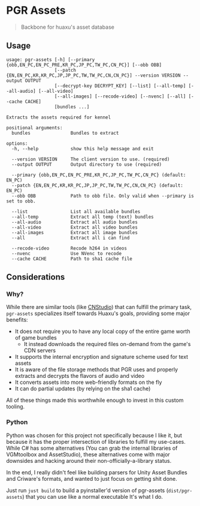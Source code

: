 # PGR Assets
> Backbone for huaxu's asset database

## Usage

```
usage: pgr-assets [-h] [--primary {obb,EN_PC,EN_PC_PRE,KR_PC,JP_PC,TW_PC,CN_PC}] [--obb OBB]
                  [--patch {EN,EN_PC,KR,KR_PC,JP,JP_PC,TW,TW_PC,CN,CN_PC}] --version VERSION --output OUTPUT
                  [--decrypt-key DECRYPT_KEY] [--list] [--all-temp] [--all-audio] [--all-video]
                  [--all-images] [--recode-video] [--nvenc] [--all] [--cache CACHE]
                  [bundles ...]

Extracts the assets required for kennel

positional arguments:
  bundles               Bundles to extract

options:
  -h, --help            show this help message and exit

  --version VERSION     The client version to use. (required)
  --output OUTPUT       Output directory to use (required)

  --primary {obb,EN_PC,EN_PC_PRE,KR_PC,JP_PC,TW_PC,CN_PC} (default: EN_PC)
  --patch {EN,EN_PC,KR,KR_PC,JP,JP_PC,TW,TW_PC,CN,CN_PC} (default: EN_PC)
  --obb OBB             Path to obb file. Only valid when --primary is set to obb.

  --list                List all available bundles
  --all-temp            Extract all temp (text) bundles
  --all-audio           Extract all audio bundles
  --all-video           Extract all video bundles
  --all-images          Extract all image bundles
  --all                 Extract all i can find

  --recode-video        Recode h264 in videos
  --nvenc               Use NVenc to recode
  --cache CACHE         Path to sha1 cache file
```

## Considerations

### Why?

While there are similar tools (like [CNStudio](https://github.com/Razmoth/CNStudio)) that can fulfill the primary task, 
`pgr-assets` specializes itself towards Huaxu's goals, providing some major benefits:

- It does not require you to have any local copy of the entire game worth of game bundles 
  - It instead downloads the required files on-demand from the game's CDN servers
- It supports the internal encryption and signature scheme used for text assets
- It is aware of the file storage methods that PGR uses and properly extracts and decrypts
  the flavors of audio and video
- It converts assets into more web-friendly formats on the fly
- It can do partial updates (by relying on the sha1 cache)

All of these things made this worthwhile enough to invest in this custom tooling. 

### Python

Python was chosen for this project not specifically because I like it, but because it has the
proper intersection of libraries to fulfill my use-cases. While C# has some alternatives 
(You can grab the internal libraries of VGMtoolbox and AssetStudio),
these alternatives come with major downsides and hacking around their non-officially-a-library status.

In the end, I really didn't feel like building parsers for Unity Asset Bundles and Criware's formats,
and wanted to just focus on getting shit done.

Just run `just build` to build a pyinstaller'd version of pgr-assets (`dist/pgr-assets`) that you can use like a normal executable
It's what I do.

